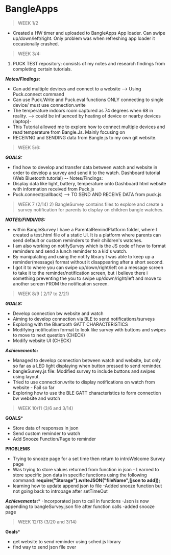 # BangleApps
> WEEK 1/2
- Created a HW timer and uploaded to BangleApps App loader. Can swipe up/down/left/right. Only problem was when refreshing app loader it occasionally crashed.

> WEEK 3/4:
1) PUCK TEST repository: consists of my notes and research findings from completing certain tutorials.

***Notes/Findings:***
- Can add multiple devices and connect to a website --> Using Puck.connect command
- Can use Puck.Write and Puck.eval functions ONLY connecting to single device/ must use connection.write
- The temperature indoors room captured as 74 degrees when 68 in reality.
     --> could be influenced by heating of device or nearby devices (laptop)-
- This Tutorial allowed me to explore how to connect multiple devices and read temperature from Bangle.Js. Mainly focusing on
- RECEIVNG and SENDING data from Bangle.js to my own git website.

> WEEK 5/6:

***GOALS:***
- find how to develop and transfer data between watch and website in order to develop a survey and send it to the watch.
Dashboard tutorial (Web Bluetooth tutorial) -- Notes/Findings: 
- Display data like light, battery, temperature onto Dashboard html website with information received from Puck.js
- Puck.connect(callback) --> TO SEND AND RECEIVE DATA from puck.js

> WEEK 7 (2/14)
     2) BangleSurvey contains files to explore and create a survey notification for parents to display on children bangle watches.
   
***NOTES/FINDINGS:***
   - within BangleSurvey I have a ParentalRemindPlatform folder, where I created a test.html file of a static UI. It is a platform where parents can send default or custom reminders to their children's watches. 
   - I am also working on notifySurvey which is the JS code of how to format reminders and send a lunch reminder to a kid's watch.
   - By manipulating and using the notify library I was able to keep up a reminder(message) format without it disappearing after a short second. 
   - I got it to where you can swipe up/down/right/left on a message screen to take it to the reminder/notification screen, but i believe there i something preventing the you to swipe up/down/right/left and move to another screen FROM the notification screen.
   
> WEEK 8/9 ( 2/17 to 2/21)

***GOALS:***
- Develop connection bw website and watch 
- Aiming to develop connection via BLE to send notifications/surveys
- Exploring with the Bluetooth GATT CHARACTERISTICS
- Modifying notification format to look like survey with buttons and swipes to move to next question (CHECK)
- Modify website UI (CHECK)

***Achievements:***
- Managed to develop connection between watch and website, but only so far as a LED light displaying when button pressed to send reminder.
- bangleSurvey.js file: Modified survey to include buttons and swipes using layout.
- Tried to use connection.write to display notifications on watch from website - Fail so far
- Exploring how to use the BLE GATT characteristics to form connection bw website and watch

> WEEK 10/11 (3/6 and 3/14)  

**GOALS*** 
- Store data of responses in json 
- Send custom reminder to watch 
- Add Snooze Function/Page to reminder

****PROBLEMS****
- Trying to snooze page for a set time then return to introWelcome Survey page
- Was trying to store values returned from function in json - Learned to store specific json data in specific functions 
using the following command:
**require("Storage").writeJSON("fileName",[json to add]);**
- learning how to update append json to file 
-Added snooze function but not going back to intropage after setTimeOut

***Achievements:****
-Incorporated json to call in functions
-Json is now appending to bangleSurvey.json file after function calls
-added snooze page

> WEEK 12/13 (3/20 and 3/14) 

**Goals***
- get website to send reminder using sched.js library
- find way to send json file over
